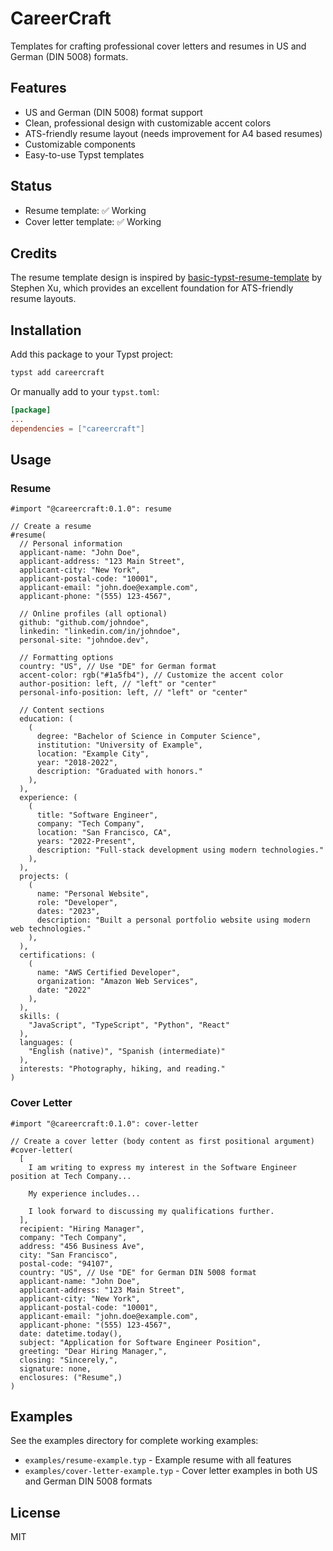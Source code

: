 # CareerCraft

Templates for crafting professional cover letters and resumes in US and German (DIN 5008) formats.

## Features

- US and German (DIN 5008) format support
- Clean, professional design with customizable accent colors
- ATS-friendly resume layout (needs improvement for A4 based resumes)
- Customizable components
- Easy-to-use Typst templates

## Status

- Resume template: ✅ Working
- Cover letter template: ✅ Working

## Credits

The resume template design is inspired by [basic-typst-resume-template](https://github.com/stuxf/basic-typst-resume-template) by Stephen Xu, which provides an excellent foundation for ATS-friendly resume layouts.

## Installation

Add this package to your Typst project:

```bash
typst add careercraft
```

Or manually add to your `typst.toml`:

```toml
[package]
...
dependencies = ["careercraft"]
```

## Usage

### Resume

```typst
#import "@careercraft:0.1.0": resume

// Create a resume
#resume(
  // Personal information
  applicant-name: "John Doe",
  applicant-address: "123 Main Street",
  applicant-city: "New York",
  applicant-postal-code: "10001",
  applicant-email: "john.doe@example.com",
  applicant-phone: "(555) 123-4567",
  
  // Online profiles (all optional)
  github: "github.com/johndoe",
  linkedin: "linkedin.com/in/johndoe",
  personal-site: "johndoe.dev",
  
  // Formatting options
  country: "US", // Use "DE" for German format
  accent-color: rgb("#1a5fb4"), // Customize the accent color
  author-position: left, // "left" or "center"
  personal-info-position: left, // "left" or "center"
  
  // Content sections
  education: (
    (
      degree: "Bachelor of Science in Computer Science",
      institution: "University of Example",
      location: "Example City",
      year: "2018-2022",
      description: "Graduated with honors."
    ),
  ),
  experience: (
    (
      title: "Software Engineer",
      company: "Tech Company",
      location: "San Francisco, CA",
      years: "2022-Present",
      description: "Full-stack development using modern technologies."
    ),
  ),
  projects: (
    (
      name: "Personal Website",
      role: "Developer",
      dates: "2023",
      description: "Built a personal portfolio website using modern web technologies."
    ),
  ),
  certifications: (
    (
      name: "AWS Certified Developer",
      organization: "Amazon Web Services",
      date: "2022"
    ),
  ),
  skills: (
    "JavaScript", "TypeScript", "Python", "React"
  ),
  languages: (
    "English (native)", "Spanish (intermediate)"
  ),
  interests: "Photography, hiking, and reading."
)
```

### Cover Letter

```typst
#import "@careercraft:0.1.0": cover-letter

// Create a cover letter (body content as first positional argument)
#cover-letter(
  [
    I am writing to express my interest in the Software Engineer position at Tech Company...
    
    My experience includes...
    
    I look forward to discussing my qualifications further.
  ],
  recipient: "Hiring Manager",
  company: "Tech Company",
  address: "456 Business Ave",
  city: "San Francisco",
  postal-code: "94107",
  country: "US", // Use "DE" for German DIN 5008 format
  applicant-name: "John Doe",
  applicant-address: "123 Main Street",
  applicant-city: "New York",
  applicant-postal-code: "10001",
  applicant-email: "john.doe@example.com",
  applicant-phone: "(555) 123-4567",
  date: datetime.today(),
  subject: "Application for Software Engineer Position",
  greeting: "Dear Hiring Manager,",
  closing: "Sincerely,",
  signature: none,
  enclosures: ("Resume",)
)
```

## Examples

See the examples directory for complete working examples:
- `examples/resume-example.typ` - Example resume with all features
- `examples/cover-letter-example.typ` - Cover letter examples in both US and German DIN 5008 formats

## License

MIT
